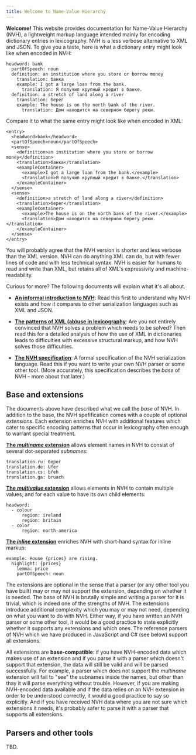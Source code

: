 ```yaml
---
title: Welcome to Name-Value Hierarchy
---
```


**Welcome!** This website provides documentation for Name-Value Hierarchy (NVH), a lightweight markup language intended mainly for encoding dictionary entries in lexicography. NVH is a less verbose alternative to XML and JSON. To give you a taste, here is what a dictionary entry might look like when encoded in NVH:

```
headword: bank
  partOfSpeech: noun
  definition: an institution where you store or borrow money
    translation: банка
    example: I got a large loan from the bank.
      translation: Я получил крупный кредит в банке.
  definition: a stretch of land along a river
    translation: берег
    example: The house is on the north bank of the river.
      translation: Дом находится на северном берегу реки.
```

Compare it to what the same entry might look like when encoded in XML:

```
<entry>
  <headword>bank</headword>
  <partOfSpeech>noun</partOfSpeech>
  <sense>
    <definition>an institution where you store or borrow money</definition>
    <translation>банка</translation>
    <exampleContainer>
      <example>I got a large loan from the bank.</example>
      <translation>Я получил крупный кредит в банке.</translation>
    </exampleContainer>
  </sense>
  <sense>
    <definition>a stretch of land along a river</definition>
    <translation>берег</translation>
    <exampleContainer>
      <example>The house is on the north bank of the river.</example>
      <translation>Дом находится на северном берегу реки.</translation>
    </exampleContainer>
  </sense>
</entry>
```

You will probably agree that the NVH version is shorter and less verbose than the XML version. NVH can do anything XML can do, but with fewer lines of code and with less technical syntax. NVH is easier for humans to read and write than XML, but retains all of XML's expressivity and machine-readability.

Curious for more? The following documents will explain what it's all about.

- **[An informal introduction to NVH](intro.md)**: Read this first to understand why NVH exists and how it compares to other serialization languages such as XML and JSON.

- **[The patterns of XML (ab)use in lexicography](patterns.md)**: Are you not entirely convinced that NVH solves a problem which needs to be solved? Then read this for a detailed analysis of how the use of XML in dictionaries leads to difficulties with excessive structural markup, and how NVH solves those difficulties.

- **[The NVH specification](spec.md)**: A formal specification of the NVH serialization language. Read this if you want to write your own NVH parser or some other tool. (More accurately, this specification describes the *base* of NVH – more about that later.)

## Base and extensions

The documents above have described what we call the *base* of NVH. In addition to the base, the NVH spefification comes with a couple of optional *extensions*. Each extension enriches NVH with additional features which cater to specific encoding patterns that occur in lexicography often enough to warrant special treatment.

 **[The *multiname* extension](multiname.md)** allows element names in NVH to consist of several dot-separated *subnames*:

```
translation.ru: берег
translation.de: Ufer
translation.cs: břeh
translation.ga: bruach
```

**[The *multivalue* extension](multivalue.md)** allows elements in NVH to contain multiple values, and for each value to have its own child elements:

```
headword:
  - colour
      region: ireland
      region: britain
  - color
      region: north-america
```

**[The *inline* extension](inline.md)** enriches NVH with short-hand syntax for inline markup:

```
example: House {prices} are rising.
  highlight: {prices}
    lemma: price
    partOfSpeech: noun
```

The extensions are optional in the sense that a parser (or any other tool you have built) may or may not support the extension, depending on whether it is needed. The base of NVH is brutally simple and writing a parser for it is trivial, which is indeed one of the strengths of NVH. The extensions introduce additional complexity which you may or may not need, depending on what you want to do with NVH. Either way, if you have written an NVH parser or some other tool, it would be a good practice to state explicitly whether it supports any extensions and which ones. The reference parsers of NVH which we have produced in JavaScript and C# (see below) support all extensions.

All extensions are **base-compatible**: if you have NVH-encoded data which makes use of an extension and if you parse it with a parser which doesn't support that extension, the data will still be valid and will be parsed successfully. For example, a parser which does not support the *multiname* extension will fail to "see" the subnames inside the names, but other than thay it will parse everything without trouble. However, if you are making NVH-encoded data available and if the data relies on an NVH extension in order to be understood correctly, it would a good practice to say so explicitly. And if you have received NVH data where you are not sure which extensions it needs, it's probably safer to parse it with a parser that supports all extensions.

## Parsers and other tools

TBD.
